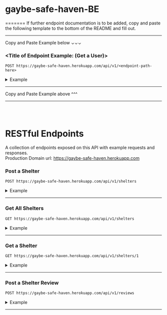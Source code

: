 
# gaybe-safe-haven-BE
=======
   If further endpoint documentation is to be added, copy and paste the following template to the bottom of the README and fill out.   
   
---
Copy and Paste Example below ⌄⌄⌄
### <Title of Endpoint Example: (Get a User)>


```http
POST https://gaybe-safe-haven.herokuapp.com/api/v1/<endpoint-path-here>
```

<details>
<summary>Example</summary>
<br>
    

| Code | Description |
| :--- | :--- |
| 201 | `Created` |

Example Request Body: 
   
<Any helpful explantion of required body or params>   
NOTE: <optional params or keys noted>
   
```json
{
   
}
```   
   
Example Response:   

```json

{
    
}
```

</details>

---

Copy and Paste Example above ^^^
   
---
    
<br>
<br>
   
# RESTful Endpoints
A collection of endpoints exposed on this API with example requests and responses.      
Production Domain url: https://gaybe-safe-haven.herokuapp.com   

### Post a Shelter


```http
POST https://gaybe-safe-haven.herokuapp.com/api/v1/shelters
```

<details>
<summary>Example</summary>
<br>
    

| Code | Description |
| :--- | :--- |
| 201 | `Created` |

Example Request Body: 
   
This body is REQUIRED in any request to create a shelter.     
NOTE: websiteUrl key is optional and can be passed with a value of null or not included at all
   
```json
{
    "name": "Thrive Youth Center",
    "streetAddress": "1 Haven for Hope Way",
    "city": "San Antonio",
    "state": "TX",
    "zip": "78207",
    "phoneNumber": "312 234-1234",
    "websiteUrl": "thriveyouthcenter.org"
}
```   
   
Example Response:   

```json

{
    "data": {
        "id": 1,
        "type": "shelter",
        "attributes": {
            "name": "Thrive Youth Center",
            "streetAddress": "1 Haven for Hope Way",
            "city": "San Antonio",
            "state": "TX",
            "zip": "78207",
            "websiteUrl": "thriveyouthcenter.org",
            "phoneNumber": "312 234-1234",
            "verified": false,
            "avgStaff": null,
            "avgClean": null,
            "avgSafety": null
        }
    }
}
```

</details>

---   

### Get All Shelters


```http
GET https://gaybe-safe-haven.herokuapp.com/api/v1/shelters
```

<details>
<summary>Example</summary>
<br>
    

| Code | Description |
| :--- | :--- |
| 200 | `Ok` |

 
Example Response:   

```json

{
    "data": [
        {
            "id": 1,
            "type": "shelter",
            "attributes": {
                "name": "Thrive Youth Center",
                "streetAddress": "1 Haven for Hope Way",
                "city": "San Antonio",
                "state": "TX",
                "zip": "78207",
                "websiteUrl": "thriveyouthcenter.org",
                "phoneNumber": "312 234-1234",
                "verified": false,
                "avgStaff": null,
                "avgClean": null,
                "avgSafety": null
            }
        }
    ]
}
```

</details>

---
   ### Get a Shelter


```http
GET https://gaybe-safe-haven.herokuapp.com/api/v1/shelters/1
```

<details>
<summary>Example</summary>
<br>
    

| Code | Description |
| :--- | :--- |
| 200 | `Ok` |

Example Request Body: 
   
<Any helpful explantion of required body or params>   
NOTE: <optional params or keys noted>
   
Example Response:   

```json

{    
   "data": {
        "id": 1,
        "type": "shelter",
        "attributes": {
            "name": "Thrive Youth Center",
            "streetAddress": "1 Haven for Hope Way",
            "city": "San Antonio",
            "state": "TX",
            "zip": "78207",
            "websiteUrl": "thriveyouthcenter.org",
            "phoneNumber": "312 234-1234",
            "verified": false,
            "avgStaff": null,
            "avgClean": null,
            "avgSafety": null
        }
    } 
}
```

</details>

---

### Post a Shelter Review

```http
POST https://gaybe-safe-haven.herokuapp.com/api/v1/reviews
```

<details>
<summary>Example</summary>
<br>
    

| Code | Description |
| :--- | :--- |
| 201 | `Created` |

Example Request Body: 
   
<Any helpful explantion of required body or params>   
NOTE: <optional params or keys noted>
   
```json
{
    "shelterId": 1,
    "cleanliness": 6.7,
    "staff": 5.3,
    "safety": 7.8
}
```   
   
Example Response:   

```json

{
    "data": {
        "id": 3,
        "type": "review",
        "attributes": {
            "shelterId": 1,
            "cleanliness": 6.7,
            "staff": 5.3,
            "safety": 7.8
        }
    }   
}
```

</details>

---
    
<br>
<br>
